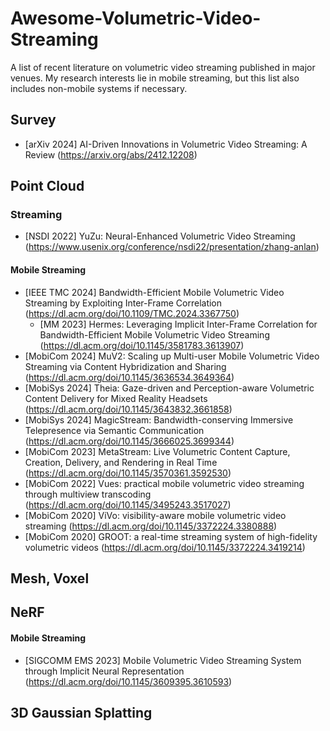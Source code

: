 # Awesome-Volumetric-Video-Streaming
A list of recent literature on volumetric video streaming published in major venues. My research interests lie in mobile streaming, but this list also includes non-mobile systems if necessary.

## Survey
* [arXiv 2024] AI-Driven Innovations in Volumetric Video Streaming: A Review (https://arxiv.org/abs/2412.12208)

## Point Cloud
### Streaming
* [NSDI 2022] YuZu: Neural-Enhanced Volumetric Video Streaming (https://www.usenix.org/conference/nsdi22/presentation/zhang-anlan)

#### Mobile Streaming
* [IEEE TMC 2024] Bandwidth-Efficient Mobile Volumetric Video Streaming by Exploiting Inter-Frame Correlation (https://dl.acm.org/doi/10.1109/TMC.2024.3367750)
  * [MM 2023] Hermes: Leveraging Implicit Inter-Frame Correlation for Bandwidth-Efficient Mobile Volumetric Video Streaming (https://dl.acm.org/doi/10.1145/3581783.3613907)
* [MobiCom 2024] MuV2: Scaling up Multi-user Mobile Volumetric Video Streaming via Content Hybridization and Sharing (https://dl.acm.org/doi/10.1145/3636534.3649364)
* [MobiSys 2024] Theia: Gaze-driven and Perception-aware Volumetric Content Delivery for Mixed Reality Headsets (https://dl.acm.org/doi/10.1145/3643832.3661858)
* [MobiSys 2024] MagicStream: Bandwidth-conserving Immersive Telepresence via Semantic Communication (https://dl.acm.org/doi/10.1145/3666025.3699344)
* [MobiCom 2023] MetaStream: Live Volumetric Content Capture, Creation, Delivery, and Rendering in Real Time (https://dl.acm.org/doi/10.1145/3570361.3592530)
* [MobiCom 2022] Vues: practical mobile volumetric video streaming through multiview transcoding (https://dl.acm.org/doi/10.1145/3495243.3517027)
* [MobiCom 2020] ViVo: visibility-aware mobile volumetric video streaming (https://dl.acm.org/doi/10.1145/3372224.3380888)
* [MobiCom 2020] GROOT: a real-time streaming system of high-fidelity volumetric videos (https://dl.acm.org/doi/10.1145/3372224.3419214)


## Mesh, Voxel


## NeRF
#### Mobile Streaming
* [SIGCOMM EMS 2023] Mobile Volumetric Video Streaming System through Implicit Neural Representation (https://dl.acm.org/doi/10.1145/3609395.3610593)


## 3D Gaussian Splatting

